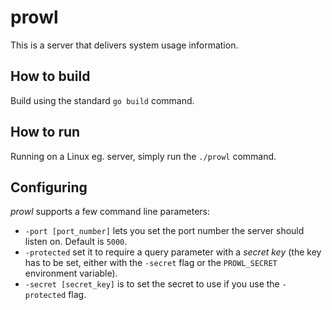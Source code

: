 prowl
=====

This is a server that delivers system usage information.

## How to build

Build using the standard `go build` command.

## How to run

Running on a Linux eg. server, simply run the `./prowl` command.

## Configuring

*prowl* supports a few command line parameters:

* `-port [port_number]` lets you set the port number the server should listen on. Default is `5000`.
* `-protected` set it to require a query parameter with a _secret key_ (the key has to be set, either with the `-secret` flag or the `PROWL_SECRET` environment variable).
* `-secret [secret_key]` is to set the secret to use if you use the `-protected` flag.